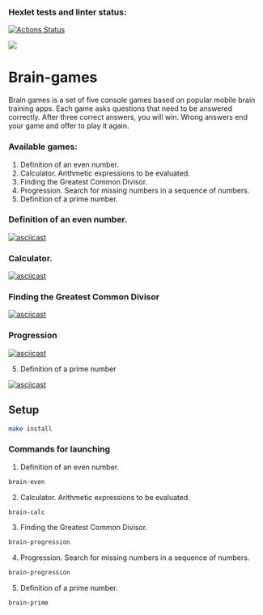 ### Hexlet tests and linter status:

[![Actions Status](https://github.com/Vasily7277/frontend-project-44/workflows/hexlet-check/badge.svg)](https://github.com/Vasily7277/frontend-project-44/actions)

<a href="https://codeclimate.com/github/Vasily7277/frontend-project-44/maintainability"><img src="https://api.codeclimate.com/v1/badges/f65d5fbb871c20cbdb09/maintainability" /></a>

# Brain-games

Brain games is a set of five console games based on popular mobile brain training apps. Each game asks questions that need to be answered correctly. After three correct answers, you will win. Wrong answers end your game and offer to play it again.

### Available games:

1. Definition of an even number.
2. Calculator. Arithmetic expressions to be evaluated.
3. Finding the Greatest Common Divisor.
4. Progression. Search for missing numbers in a sequence of numbers.
5. Definition of a prime number.

### Definition of an even number.

[![asciicast](https://asciinema.org/a/524546.svg)](https://asciinema.org/a/524546)

### Calculator.

[![asciicast](https://asciinema.org/a/524759.svg)](https://asciinema.org/a/524759)

### Finding the Greatest Common Divisor

[![asciicast](https://asciinema.org/a/525291.svg)](https://asciinema.org/a/525291)

### Progression

[![asciicast](https://asciinema.org/a/525315.svg)](https://asciinema.org/a/525315)

5. Definition of a prime number

[![asciicast](https://asciinema.org/a/525556.svg)](https://asciinema.org/a/525556)

## Setup

```bash
make install
```

### Commands for launching

1. Definition of an even number.

```bash
brain-even
```

2. Calculator. Arithmetic expressions to be evaluated.

```bash
brain-calc
```

3. Finding the Greatest Common Divisor.

```bash
brain-progression
```

4. Progression. Search for missing numbers in a sequence of numbers.

```bash
brain-progression
```

5. Definition of a prime number.

```bash
brain-prime
```